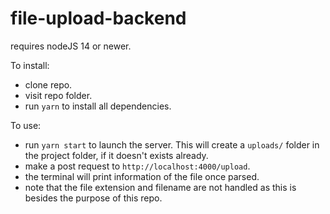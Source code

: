 # file-upload-backend

requires nodeJS 14 or newer.

To install:
- clone repo.
- visit repo folder.
- run `yarn` to install all dependencies.

To use:
- run `yarn start` to launch the server. This will create a `uploads/` folder in the project folder, if it doesn't exists already.
- make a post request to `http://localhost:4000/upload`.
- the terminal will print information of the file once parsed.
- note that the file extension and filename are not handled as this is besides the purpose of this repo.
